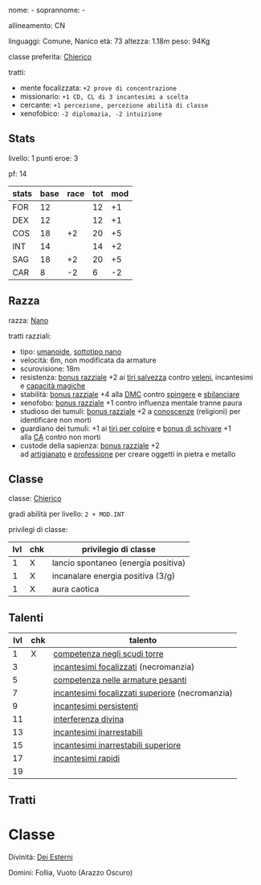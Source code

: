 nome: -
soprannome: -

allineamento: CN

linguaggi: Comune, Nanico
età: 73
altezza: 1.18m
peso: 94Kg

classe preferita: [Chierico]()

tratti:
 - mente focalizzata: `+2 prove di concentrazione`
 - missionario: `+1 CD, CL di 3 incantesimi a scelta`
 - cercante: `+1 percezione, percezione abilità di classe`
 - xenofobico: `-2 diplomazia, -2 intuizione`
## Stats

livello: 1
punti eroe: 3

pf: 14

| stats | base | race | tot | mod |
| ----- | ---- | ---- | --- | --- |
| FOR   | 12   |      | 12  | +1  |
| DEX   | 12   |      | 12  | +1  |
| COS   | 18   | +2   | 20  | +5  |
| INT   | 14   |      | 14  | +2  |
| SAG   | 18   | +2   | 20  | +5  |
| CAR   | 8    | -2   | 6   | -2  |

## Razza

razza: [Nano](https://golarion.altervista.org/wiki/Nano)

tratti razziali:
 - tipo: [umanoide](https://golarion.altervista.org/wiki/Razze/Qualit%C3%A0#Umanoide_(0_PR)), [sottotipo nano](https://golarion.altervista.org/wiki/Sottotipo_Nano)
 - velocità: 6m, non modificata da armature
 - scurovisione: 18m
 - resistenza: [bonus razziale](https://golarion.altervista.org/wiki/Glossario#Bonus_\(Razziale\) "Glossario") +2 ai [tiri salvezza](https://golarion.altervista.org/wiki/Tiri_Salvezza "Tiri Salvezza") contro [veleni](https://golarion.altervista.org/wiki/Veleni "Veleni"), incantesimi e [capacità magiche](https://golarion.altervista.org/wiki/Capacit%C3%A0_Magiche "Capacità Magiche")
 - stabilità: [bonus razziale](https://golarion.altervista.org/wiki/Glossario#Bonus_\(Razziale\) "Glossario") +4 alla [DMC](https://golarion.altervista.org/wiki/DMC "DMC") contro [spingere](https://golarion.altervista.org/wiki/Spingere "Spingere") e [sbilanciare](https://golarion.altervista.org/wiki/Sbilanciare "Sbilanciare")
 - xenofobo: [bonus razziale](https://golarion.altervista.org/wiki/Glossario#Bonus_\(Razziale\) "Glossario") +1 contro influenza mentale tranne paura
 - studioso dei tumuli: [bonus razziale](https://golarion.altervista.org/wiki/Glossario#Bonus_\(Razziale\) "Glossario") +2 a [conoscenze](https://golarion.altervista.org/wiki/Conoscenze "Conoscenze") (religioni) per identificare non morti
 - guardiano dei tumuli: +1 ai [tiri per colpire](https://golarion.altervista.org/wiki/Tiri_per_Colpire "Tiri per Colpire") e [bonus di schivare](https://golarion.altervista.org/wiki/Glossario#Bonus_\(Schivare\) "Glossario") +1 alla [CA](https://golarion.altervista.org/wiki/CA "CA") contro non morti
 - custode della sapienza: [bonus razziale](https://golarion.altervista.org/wiki/Glossario#Bonus_\(Razziale\) "Glossario") +2 ad [artigianato](https://golarion.altervista.org/wiki/Artigianato "Artigianato") e [professione](https://golarion.altervista.org/wiki/Professione "Professione") per creare oggetti in pietra e metallo

## Classe

classe: [Chierico](https://golarion.altervista.org/wiki/Chierico)

gradi abilità per livello: `2 + MOD.INT`

privilegi di classe:

| lvl | chk | privilegio di classe                |
| --- | --- | ----------------------------------- |
| 1   | X   | lancio spontaneo (energia positiva) |
| 1   | X   | incanalare energia positiva (3/g)   |
| 1   | X   | aura caotica                        |
## Talenti

| lvl | chk | talento                                                                                                                   |
| --- | --- | ------------------------------------------------------------------------------------------------------------------------- |
| 1   | X   | [competenza negli scudi torre](https://golarion.altervista.org/wiki/Competenza_negli_Scudi_Torre)                         |
| 3   |     | [incantesimi focalizzati](https://golarion.altervista.org/wiki/Incantesimi_Focalizzati) (necromanzia)                     |
| 5   |     | [competenza nelle armature pesanti](https://golarion.altervista.org/wiki/Competenza_nelle_Armature_Pesanti)               |
| 7   |     | [incantesimi focalizzati superiore](https://golarion.altervista.org/wiki/Incantesimi_Focalizzati_Superiore) (necromanzia) |
| 9   |     | [incantesimi persistenti](https://golarion.altervista.org/wiki/Incantesimi_Persistenti)                                   |
| 11  |     | [interferenza divina](https://golarion.altervista.org/wiki/Interferenza_Divina)                                           |
| 13  |     | [incantesimi inarrestabili](https://golarion.altervista.org/wiki/Incantesimi_Inarrestabili)                               |
| 15  |     | [incantesimi inarrestabili superiore](https://golarion.altervista.org/wiki/Incantesimi_Inarrestabili_Superiore)           |
| 17  |     | [incantesimi rapidi](https://golarion.altervista.org/wiki/Incantesimi_Rapidi)                                             |
| 19  |     |                                                                                                                           |
## Tratti

# Classe

Divinità: [Dei Esterni](https://golarion.altervista.org/wiki/Dio_Esterno)

Domini: Follia, Vuoto (Arazzo Oscuro)